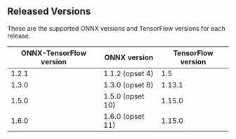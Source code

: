 ## Released Versions

These are the supported ONNX versions and TensorFlow versions for each release.

ONNX-TensorFlow version|ONNX version|TensorFlow version
-----------------------|------------|------------------
1.2.1|1.1.2 (opset 4)|1.5
1.3.0|1.3.0 (opset 8)|1.13.1
1.5.0|1.5.0 (opset 10)|1.15.0
1.6.0|1.6.0 (opset 11)|1.15.0